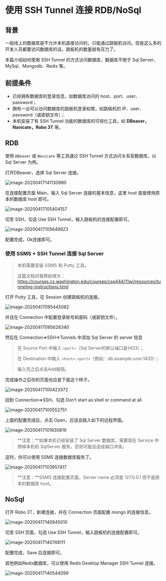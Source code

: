 # 使用 SSH Tunnel 连接 RDB/NoSql

## 背景

一般线上的数据库是不允许本机直接访问的，只能通过跳板机访问。但是这么多的开发人员都要访问数据库的话，跳板机的数量就有压力了。

本篇介绍如何使用 SSH Tunnel 的方式访问数据库，数据库不限于 Sql Server、MySql、Mongodb、Redis 等。

## 前提条件

- 已经拥有数据库的登录信息，如数据库访问的 host、port、user、password；
- 拥有一台可以访问数据库的跳板机登录权限，如跳板机的 IP、user、password（或密钥文件）；
- 本机安装了有 SSH Tunnel 功能的数据库的可视化工具，如 **DBeaver，Navicate，Robo 3T** 等。

## RDB

使用 `DBeaver` 或 `Navicate` 等工具通过 SSH Tunnel 方式访问关系型数据库，以 Sql Server 为例。

打开DBeaver，选择 Sql Server 连接。

![image-20200417141130980](https://pding.oss-cn-hangzhou.aliyuncs.com/images/image-20200417141130980.png)

在连接配置页面 Main，输入 Sql Server 连接的基本信息，这里 host 直接使用原本的数据库 host 即可。

![image-20200417105404157](https://pding.oss-cn-hangzhou.aliyuncs.com/images/image-20200417105404157.png)

切至 SSH，勾选 Use SSH Tunnel，输入跳板机的连接配置即可。

![image-20200417105649823](https://pding.oss-cn-hangzhou.aliyuncs.com/images/image-20200417105649823.png)

配置完成，Ok连接即可。

### 使用 SSMS + SSH Tunnel 连接 Sql Server

> 本机需要安装 SSMS 和 Putty 工具。
>
> 这篇文档对我帮助很大：https://courses.cs.washington.edu/courses/cse444/11wi/resources/tunneling-instructions.html

打开 Putty 工具，在 Session 创建跳板机的连接。

![image-20200417095445082](https://pding.oss-cn-hangzhou.aliyuncs.com/images/image-20200417095445082.png)

并且在 Connection 中配置登录账号和密码（或密钥文件）。

![image-20200417095628340](https://pding.oss-cn-hangzhou.aliyuncs.com/images/image-20200417095628340.png)

然后在 Connection=>SSH=>Tunnels 中添加 Sql Server 的 server 信息

> 在 Source Port 中输入 `<port>`（Sql Server的默认端口是1433）；
>
> 在 Destination 中输入 `<host>:<port>`（例如：db.example.com:1433）；
>
> 输入完之后点击Add按钮。

完成操作之后你的页面也应是下面这个样子。

![image-20200417100423372](https://pding.oss-cn-hangzhou.aliyuncs.com/images/image-20200417100423372.png)

回到 Connection=>SSH，勾选 Don’t start as shell or command at all.

![image-20200417100552751](https://pding.oss-cn-hangzhou.aliyuncs.com/images/image-20200417100552751.png)

上面的配置完成后，点击 Open，应该会跳入如下的远程界面。

![image-20200417101930819](https://pding.oss-cn-hangzhou.aliyuncs.com/images/image-20200417101930819.png)

> **注意：**如果本机已经安装了 Sql Server 数据库，需要现在 Service 中停掉本机的 SqlServer 服务，否则可能会造成端口冲突。

这时，你可以使用 SSMS 连接数据库服务了。

![image-20200417103957417](https://pding.oss-cn-hangzhou.aliyuncs.com/images/image-20200417103957417.png)

> **注意：**SSMS 连接配置页面，Server name 必须是 127.0.0.1 而不是原本的数据库 host。

## NoSql

打开 Robo 3T，新建连接，并在 Connection 页面配置 mongo 的连接信息。

![image-20200417140845010](https://pding.oss-cn-hangzhou.aliyuncs.com/images/image-20200417140845010.png)

切至 SSH 页面，勾选 Use SSH Tunnel，输入跳板机的连接配置即可。

![image-20200417140748111](https://pding.oss-cn-hangzhou.aliyuncs.com/images/image-20200417140748111.png)

配置完成，Save 后连接即可。

其他例如Redis数据库，可以使用 Redis Desktop Manager SSH Tunnel 连接。

![image-20200417140544099](https://pding.oss-cn-hangzhou.aliyuncs.com/images/image-20200417140544099.png)
